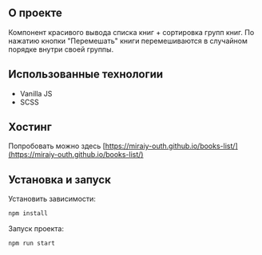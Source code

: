 ## О проекте

Компонент красивого вывода списка книг + сортировка групп книг.
По нажатию кнопки "Перемешать" книги перемешиваются в случайном порядке внутри своей группы.

## Использованные технологии

- Vanilla JS
- SCSS

## Хостинг

Попробовать можно здесь [https://miraiy-outh.github.io/books-list/](https://miraiy-outh.github.io/books-list/)

## Установка и запуск

Установить зависимости:

```bash
npm install
```

Запуск проекта:

```bash
npm run start
```
